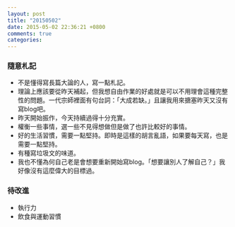 ```yaml
---
layout: post
title: "20150502"
date: 2015-05-02 22:36:21 +0800
comments: true
categories: 
---
```


### 隨意札記

- 不是懂得寫長篇大論的人，寫一點札記。
- 理論上應該要從昨天補起，但我想自由作業的好處就是可以不用理會這種完整性的問題。一代宗師裡面有句台詞：「大成若缺。」且讓我用來搪塞昨天又沒有寫blog吧。
- 昨天開始振作，今天持續過得十分充實。
- 權衡一些事情，選一些不見得想做但是做了也許比較好的事情。
- 好的生活習慣，需要一點堅持。即時是這樣的胡言亂語，如果要每天寫，也是需要一點堅持。
- 有種寫垃圾文的味道。
- 我也不懂為何自己老是會想要重新開始寫blog。「想要讓別人了解自己？」我好像沒有這麼偉大的目標過。


### 待改進

- 執行力
- 飲食與運動習慣
